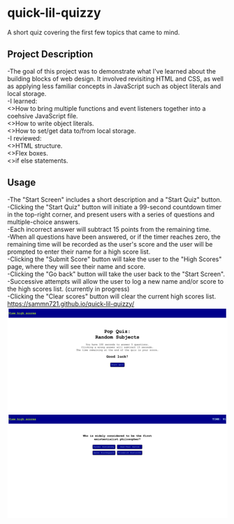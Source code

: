 # quick-lil-quizzy
A short quiz covering the first few topics that came to mind.

## Project Description
-The goal of this project was to demonstrate what I've learned about the building blocks of web design. It involved revisiting HTML and CSS, as well as applying less familiar concepts in JavaScript such as object literals and local storage.<br>
-I learned:<br>
<>How to bring multiple functions and event listeners together into a coehsive JavaScript file.<br>
<>How to write object literals.<br>
<>How to set/get data to/from local storage.<br>
-I reviewed:<br>
<>HTML structure.<br>
<>Flex boxes.<br>
<>if else statements.<br>

## Usage
-The "Start Screen" includes a short description and a "Start Quiz" button.<br>
-Clicking the "Start Quiz" button will initiate a 99-second countdown timer in the top-right corner, and present users with a series of questions and multiple-choice answers.<br>
-Each incorrect answer will subtract 15 points from the remaining time.<br>
-When all questions have been answered, or if the timer reaches zero, the remaining time will be recorded as the user's score and the user will be prompted to enter their name for a high score list.<br>
-Clicking the "Submit Score" button will take the user to the "High Scores" page, where they will see their name and score.<br>
-Clicking the "Go back" button will take the user back to the "Start Screen".<br>
-Successive attempts will allow the user to log a new name and/or score to the high scores list. (currently in progress)<br>
-Clicking the "Clear scores" button will clear the current high scores list.<br>
https://sammn721.github.io/quick-lil-quizzy/<br>
![alt text](assets/images/popquizstart.png)
![alt text](assets/images/popquizquest.png)